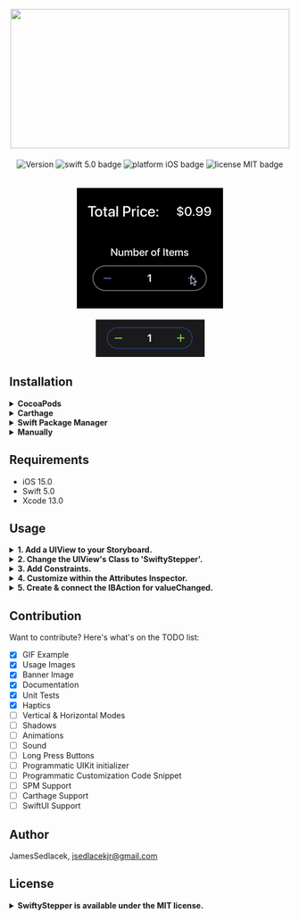 <p align="center">
  <img src = "https://github.com/JamesSedlacek/SwiftyStepper/blob/master/SwiftyStepper/Assets/SwiftyStepperBannerLogo.png?raw=true" height=250 width=500>
  <br><br>

  <img src="https://img.shields.io/cocoapods/v/SwiftyStepper.svg?style=flat" alt="Version" /> 
  <img src="https://img.shields.io/badge/swift-5.0-orange.svg" alt="swift 5.0 badge" />
  <img src="https://img.shields.io/badge/platform-iOS-lightgrey.svg" alt="platform iOS badge" />
  <img src="https://img.shields.io/badge/license-MIT-black.svg" alt="license MIT badge" /> 
  <br><br><br>
  <img src="https://github.com/JamesSedlacek/SwiftyStepper/blob/master/SwiftyStepper/Assets/SwiftyStepperGif.gif?raw=true">
  <br><br>
  <img src="https://github.com/JamesSedlacek/SwiftyStepper/blob/master/SwiftyStepper/Assets/StepperExample.png?raw=true">
</p>

## Installation

<details>
  <summary><strong>CocoaPods</strong></summary>
<br>
  
1. Download [CocoaPods](https://cocoapods.org)<br>
2. Run 'Pod init'
3. Add the following line to your Podfile:<br>
```ruby
pod 'SwiftyStepper'
```
4. Run 'Pod install'<br>
5. Open the XCWorkspace file that was created<br>
</details>

<details>
  <summary><strong>Carthage</strong></summary>
  <br>
  Coming Soon!
  <br>
</details>

<details>
  <summary><strong>Swift Package Manager</strong></summary>
  <br>
  Coming Soon!
  <br>
</details>

<details>
  <summary><strong>Manually</strong></summary>
  <br>
  Copy & paste these <a href="https://github.com/JamesSedlacek/SwiftyStepper/tree/master/Classes">Files</a> into your project.
  <br>
</details>


## Requirements
- iOS 15.0
- Swift 5.0
- Xcode 13.0

## Usage

<details>
  <summary><strong>1. Add a UIView to your Storyboard.</strong></summary>
  <br>

  <img src="https://github.com/JamesSedlacek/SwiftyStepper/blob/master/SwiftyStepper/Assets/AddView.png?raw=true">
  <br>
</details>


<details>
  <summary><strong>2. Change the UIView's Class to 'SwiftyStepper'.</strong></summary>
  <br>

  <img src="https://github.com/JamesSedlacek/SwiftyStepper/blob/master/SwiftyStepper/Assets/ChangeClass.png?raw=true">
  <br>
</details>

<details>
  <summary><strong>3. Add Constraints.</strong></summary>
  <br>

  <img src="https://github.com/JamesSedlacek/SwiftyStepper/blob/master/SwiftyStepper/Assets/Constraints.png?raw=true">
  <br>

</details>

<details>
  <summary><strong>4. Customize within the Attributes Inspector.</strong></summary>
  <br>
  <img src="https://github.com/JamesSedlacek/SwiftyStepper/blob/master/SwiftyStepper/Assets/Designables.png?raw=true">
  <br>
</details>

<details>
  <summary><strong>5. Create & connect the IBAction for valueChanged.</strong></summary>
  <br>
  
```swift
import UIKit
import SwiftyStepper

class ViewController: UIViewController {
  @IBAction func stepperValueChanged(_ sender: SwiftyStepper) {
      print("Value Changed to: \(sender.value)")
  }
}
```
  <br>
</details>


## Contribution
Want to contribute? Here's what's on the TODO list:<br>

- [x] GIF Example
- [x] Usage Images 
- [x] Banner Image 
- [x] Documentation
- [x] Unit Tests
- [x] Haptics
- [ ] Vertical & Horizontal Modes
- [ ] Shadows
- [ ] Animations
- [ ] Sound
- [ ] Long Press Buttons
- [ ] Programmatic UIKit initializer
- [ ] Programmatic Customization Code Snippet
- [ ] SPM Support
- [ ] Carthage Support
- [ ] SwiftUI Support

## Author

JamesSedlacek, jsedlacekjr@gmail.com

## License

<details>
  <summary><strong>SwiftyStepper is available under the MIT license.</strong></summary>
  <br>

Copyright (c) 2021 JamesSedlacek <jsedlacekjr@gmail.com>

Permission is hereby granted, free of charge, to any person obtaining a copy
of this software and associated documentation files (the "Software"), to deal
in the Software without restriction, including without limitation the rights
to use, copy, modify, merge, publish, distribute, sublicense, and/or sell
copies of the Software, and to permit persons to whom the Software is
furnished to do so, subject to the following conditions:

The above copyright notice and this permission notice shall be included in
all copies or substantial portions of the Software.

THE SOFTWARE IS PROVIDED "AS IS", WITHOUT WARRANTY OF ANY KIND, EXPRESS OR
IMPLIED, INCLUDING BUT NOT LIMITED TO THE WARRANTIES OF MERCHANTABILITY,
FITNESS FOR A PARTICULAR PURPOSE AND NONINFRINGEMENT. IN NO EVENT SHALL THE
AUTHORS OR COPYRIGHT HOLDERS BE LIABLE FOR ANY CLAIM, DAMAGES OR OTHER
LIABILITY, WHETHER IN AN ACTION OF CONTRACT, TORT OR OTHERWISE, ARISING FROM,
OUT OF OR IN CONNECTION WITH THE SOFTWARE OR THE USE OR OTHER DEALINGS IN
THE SOFTWARE.

</details>
